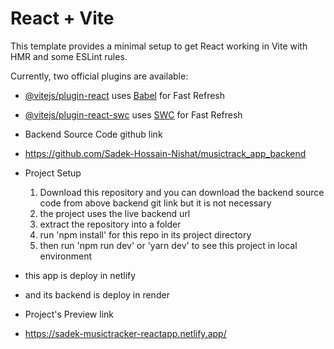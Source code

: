 # React + Vite

This template provides a minimal setup to get React working in Vite with HMR and some ESLint rules.

Currently, two official plugins are available:

- [@vitejs/plugin-react](https://github.com/vitejs/vite-plugin-react/blob/main/packages/plugin-react/README.md) uses [Babel](https://babeljs.io/) for Fast Refresh
- [@vitejs/plugin-react-swc](https://github.com/vitejs/vite-plugin-react-swc) uses [SWC](https://swc.rs/) for Fast Refresh
- Backend Source Code github link
- https://github.com/Sadek-Hossain-Nishat/musictrack_app_backend

- Project Setup
  1. Download this repository and you can download the backend source code from above backend git link but it is not necessary
  2. the project uses the live backend url
  3. extract the repository into a folder
  4. run 'npm install' for this repo in its project directory
  5. then run 'npm run dev' or 'yarn dev' to see this project in local environment
- this app is deploy in netlify
- and its backend is deploy in render
- Project's Preview link
- https://sadek-musictracker-reactapp.netlify.app/
